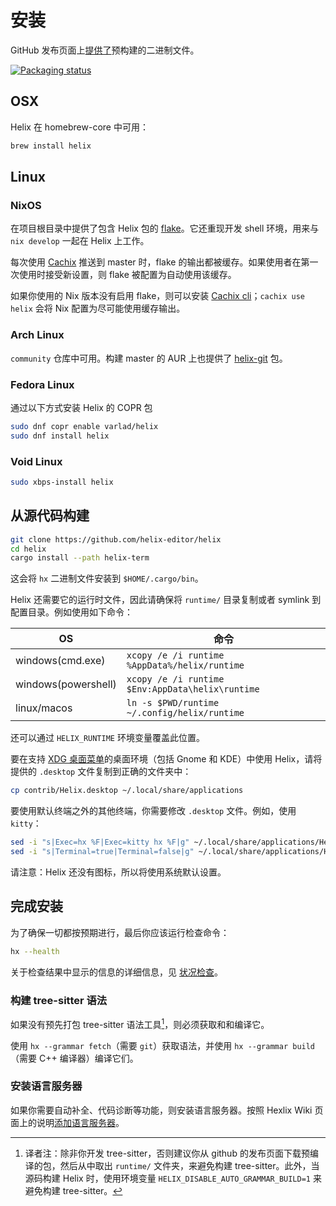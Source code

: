 # 安装

GitHub 发布页面上[提供了](https://github.com/helix-editor/helix/releases)预构建的二进制文件。

[![Packaging status](https://repology.org/badge/vertical-allrepos/helix.svg)](https://repology.org/project/helix/versions)

## OSX

Helix 在 homebrew-core 中可用：

```bash
brew install helix
```

## Linux

### NixOS

[flake]: https://nixos.wiki/wiki/Flakes
[Cachix]: https://www.cachix.org/
[Cachix cli]: https://docs.cachix.org/installation

在项目根目录中提供了包含 Helix 包的 [flake]。它还重现开发 shell 环境，用来与 `nix develop` 一起在 Helix 上工作。

每次使用 [Cachix] 推送到 master 时，flake 的输出都被缓存。如果使用者在第一次使用时接受新设置，则 flake 被配置为自动使用该缓存。

如果你使用的 Nix 版本没有启用 flake，则可以安装 [Cachix cli]；`cachix use helix` 会将 Nix 配置为尽可能使用缓存输出。

### Arch Linux

`community` 仓库中可用。构建 master 的 AUR 上也提供了 [helix-git] 包。

[helix-git]: https://aur.archlinux.org/packages/helix-git

### Fedora Linux

通过以下方式安装 Helix 的 COPR 包

```bash
sudo dnf copr enable varlad/helix
sudo dnf install helix
```

### Void Linux

```bash
sudo xbps-install helix
```

## 从源代码构建

```bash
git clone https://github.com/helix-editor/helix
cd helix
cargo install --path helix-term
```

这会将 `hx` 二进制文件安装到 `$HOME/.cargo/bin`。

Helix 还需要它的运行时文件，因此请确保将 `runtime/` 目录复制或者 symlink 到配置目录。例如使用如下命令：

| OS                  | 命令                                             |
| ------------------- | ------------------------------------------------ |
| windows(cmd.exe)    | `xcopy /e /i runtime %AppData%/helix/runtime`    |
| windows(powershell) | `xcopy /e /i runtime $Env:AppData\helix\runtime` |
| linux/macos         | `ln -s $PWD/runtime ~/.config/helix/runtime`     |

还可以通过 `HELIX_RUNTIME` 环境变量覆盖此位置。

要在支持 [XDG 桌面菜单][XDG desktop menu]的桌面环境（包括 Gnome 和 KDE）中使用 Helix，请将提供的 `.desktop` 文件复制到正确的文件夹中：

[XDG desktop menu]: https://specifications.freedesktop.org/menu-spec/menu-spec-latest.html

```bash
cp contrib/Helix.desktop ~/.local/share/applications
```

要使用默认终端之外的其他终端，你需要修改 `.desktop` 文件。例如，使用 `kitty`：

```bash
sed -i "s|Exec=hx %F|Exec=kitty hx %F|g" ~/.local/share/applications/Helix.desktop
sed -i "s|Terminal=true|Terminal=false|g" ~/.local/share/applications/Helix.desktop
```

请注意：Helix 还没有图标，所以将使用系统默认设置。

## 完成安装

为了确保一切都按预期进行，最后你应该运行检查命令：

```bash
hx --health
```

关于检查结果中显示的信息的详细信息，见 [状况检查][healthcheck]。

[healthcheck]: https://github.com/helix-editor/helix/wiki/Healthcheck

### 构建 tree-sitter 语法

如果没有预先打包 tree-sitter 语法工具[^tree-sitter]，则必须获取和和编译它。

使用 `hx --grammar fetch`（需要 `git`）获取语法，并使用 `hx --grammar build`（需要 C++ 编译器）编译它们。

[^tree-sitter]: 译者注：除非你开发 tree-sitter，否则建议你从 github 的发布页面下载预编译的包，然后从中取出 `runtime/`
文件夹，来避免构建 tree-sitter。此外，当源码构建 Helix 时，使用环境变量 `HELIX_DISABLE_AUTO_GRAMMAR_BUILD=1` 来避免构建 tree-sitter。

### 安装语言服务器

如果你需要自动补全、代码诊断等功能，则安装语言服务器。按照 Hexlix Wiki 页面上的说明[添加语言服务器][language-servers]。

[language-servers]: https://github.com/helix-editor/helix/wiki/How-to-install-the-default-language-servers

